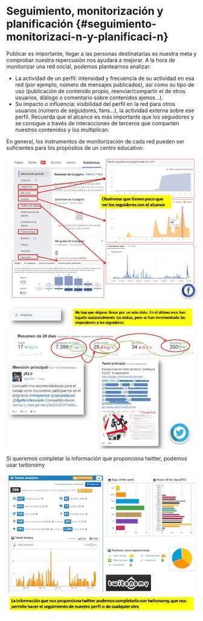 # Seguimiento, monitorización y planificación {#seguimiento-monitorizaci-n-y-planificaci-n}

Publicar es importante, llegar a las personas destinatarias es nuestra meta y comprobar nuestra repercusión nos ayudará a mejorar. A la hora de monitorizar una red social, podemos plantearnos analizar:

*   La actividad de un perfil: intensidad y frecuencia de su actividad en esa red (por ejemplo, número de mensajes publicados), así como su tipo de uso (publicación de contenido propio, reenviar/compartir el de otros usuarios, diálogo o comentario sobre contenidos ajenos...).
*   Su impacto o influencia: visibilidad del perfil en la red para otros usuarios (número de seguidores, fans…), la actividad externa sobre ese perfil. Recuerda que el alcance es más importante que los seguidores y se consigue a través de interacciones de terceros que comparten nuestros contenidos y los multiplican.

En general, los instrumentos de monitorización de cada red pueden ser suficientes para los propósitos de un centro educativo:

![](images/image3.jpg)

![](images/image1.jpg)

Si queremos completar la información que proporciona twitter, podemos usar twitonomy

![](images/image6.jpg)